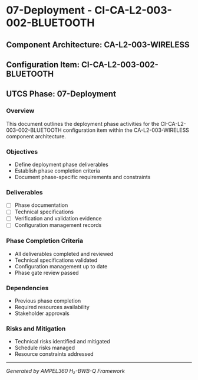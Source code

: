 # 07-Deployment - CI-CA-L2-003-002-BLUETOOTH

## Component Architecture: CA-L2-003-WIRELESS
## Configuration Item: CI-CA-L2-003-002-BLUETOOTH
## UTCS Phase: 07-Deployment

### Overview
This document outlines the deployment phase activities for the CI-CA-L2-003-002-BLUETOOTH configuration item within the CA-L2-003-WIRELESS component architecture.

### Objectives
- Define deployment phase deliverables
- Establish phase completion criteria
- Document phase-specific requirements and constraints

### Deliverables
- [ ] Phase documentation
- [ ] Technical specifications
- [ ] Verification and validation evidence
- [ ] Configuration management records

### Phase Completion Criteria
- All deliverables completed and reviewed
- Technical specifications validated
- Configuration management up to date
- Phase gate review passed

### Dependencies
- Previous phase completion
- Required resources availability
- Stakeholder approvals

### Risks and Mitigation
- Technical risks identified and mitigated
- Schedule risks managed
- Resource constraints addressed

---
*Generated by AMPEL360 H₂-BWB-Q Framework*
